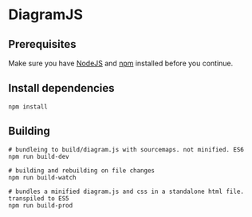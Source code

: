 # DiagramJS


## Prerequisites

Make sure you have [NodeJS](nodejs.org) and [npm](https://www.npmjs.org/doc/cli/npm.html) installed before you continue.


## Install dependencies

	npm install


## Building

	# bundleing to build/diagram.js with sourcemaps. not minified. ES6
	npm run build-dev

	# building and rebuilding on file changes
	npm run build-watch

	# bundles a minified diagram.js and css in a standalone html file. transpiled to ES5
	npm run build-prod

